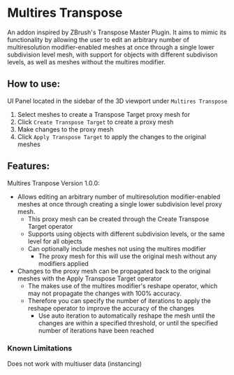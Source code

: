 # Multires Transpose
An addon inspired by ZBrush's Transpose Master Plugin. It aims to mimic its functionality by allowing the user to edit an arbitrary number of multiresolution modifier-enabled meshes at once through a single lower subdivision level mesh, with support for objects with different subdivison levels, as well as meshes without the multires modifier.

## How to use:
UI Panel located in the sidebar of the 3D viewport under `Multires Transpose`
1. Select meshes to create a Transpose Target proxy mesh for
2. Click `Create Transpose Target` to create a proxy mesh
3. Make changes to the proxy mesh
4. Click `Apply Transpose Target` to apply the changes to the original meshes

## Features:
Multires Tranpose Version 1.0.0:
* Allows editing an arbitrary number of multiresolution modifier-enabled meshes at once through creating a single lower subdivision level proxy mesh.
    * This proxy mesh can be created through the Create Transpose Target operator
    * Supports using objects with different subdivision levels, or the same level for all objects
    * Can optionally include meshes not using the multires modifier
        * The proxy mesh for this will use the original mesh without any modifiers applied
* Changes to the proxy mesh can be propagated back to the original meshes with the Apply Transpose Target operator
    * The makes use of the multires modifier's reshape operator, which may not propagate the changes with 100% accuracy.
    * Therefore you can specify the number of iterations to apply the reshape operator to improve the accuracy of the changes
        * Use auto iteration to automatically reshape the mesh until the changes are within a specified threshold, or until the specified number of iterations have been reached

### Known Limitations
Does not work with multiuser data (instancing)
